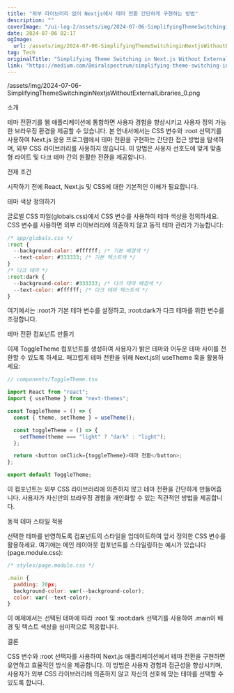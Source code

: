```yaml
---
title: "외부 라이브러리 없이 Nextjs에서 테마 전환 간단하게 구현하는 방법"
description: ""
coverImage: "/ui-log-2/assets/img/2024-07-06-SimplifyingThemeSwitchinginNextjsWithoutExternalLibraries_0.png"
date: 2024-07-06 02:17
ogImage:
  url: /assets/img/2024-07-06-SimplifyingThemeSwitchinginNextjsWithoutExternalLibraries_0.png
tag: Tech
originalTitle: "Simplifying Theme Switching in Next.js Without External Libraries"
link: "https://medium.com/@niralspectrum/simplifying-theme-switching-in-next-js-without-external-libraries-c889c4b76573"
---
```


/assets/img/2024-07-06-SimplifyingThemeSwitchinginNextjsWithoutExternalLibraries_0.png

소개

테마 전환기를 웹 애플리케이션에 통합하면 사용자 경험을 향상시키고 사용자 정의 가능한 브라우징 환경을 제공할 수 있습니다. 본 안내서에서는 CSS 변수와 :root 선택기를 사용하여 Next.js 응용 프로그램에서 테마 전환을 구현하는 간단한 접근 방법을 탐색하며, 외부 CSS 라이브러리를 사용하지 않습니다. 이 방법은 사용자 선호도에 맞게 맞춤형 라이트 및 다크 테마 간의 원활한 전환을 제공합니다.

전제 조건

<!-- ui-log 수평형 -->

<ins class="adsbygoogle"
  style="display:block"
  data-ad-client="ca-pub-4877378276818686"
  data-ad-slot="9743150776"
  data-ad-format="auto"
  data-full-width-responsive="true"></ins>

  <script>
  (adsbygoogle = window.adsbygoogle || []).push({});
  </script>

시작하기 전에 React, Next.js 및 CSS에 대한 기본적인 이해가 필요합니다.

테마 색상 정의하기

글로벌 CSS 파일(globals.css)에서 CSS 변수를 사용하여 테마 색상을 정의하세요. CSS 변수를 사용하면 외부 라이브러리에 의존하지 않고 동적 테마 관리가 가능합니다:

```js
/* app/globals.css */
:root {
  --background-color: #ffffff; /* 기본 배경색 */
  --text-color: #333333; /* 기본 텍스트색 */
}
/* 다크 테마 */
:root:dark {
  --background-color: #333333; /* 다크 테마 배경색 */
  --text-color: #ffffff; /* 다크 테마 텍스트색 */
}
```

<!-- ui-log 수평형 -->

<ins class="adsbygoogle"
  style="display:block"
  data-ad-client="ca-pub-4877378276818686"
  data-ad-slot="9743150776"
  data-ad-format="auto"
  data-full-width-responsive="true"></ins>

  <script>
  (adsbygoogle = window.adsbygoogle || []).push({});
  </script>

여기에서는 :root가 기본 테마 변수를 설정하고, :root:dark가 다크 테마를 위한 변수를 조정합니다.

테마 전환 컴포넌트 만들기

이제 ToggleTheme 컴포넌트를 생성하여 사용자가 밝은 테마와 어두운 테마 사이를 전환할 수 있도록 하세요. 매끄럽게 테마 전환을 위해 Next.js의 useTheme 훅을 활용하세요:

```js
// components/ToggleTheme.tsx

import React from "react";
import { useTheme } from "next-themes";

const ToggleTheme = () => {
  const { theme, setTheme } = useTheme();

  const toggleTheme = () => {
    setTheme(theme === "light" ? "dark" : "light");
  };

  return <button onClick={toggleTheme}>테마 전환</button>;
};

export default ToggleTheme;
```

<!-- ui-log 수평형 -->

<ins class="adsbygoogle"
  style="display:block"
  data-ad-client="ca-pub-4877378276818686"
  data-ad-slot="9743150776"
  data-ad-format="auto"
  data-full-width-responsive="true"></ins>

  <script>
  (adsbygoogle = window.adsbygoogle || []).push({});
  </script>

이 컴포넌트는 외부 CSS 라이브러리에 의존하지 않고 테마 전환을 간단하게 만들어줍니다. 사용자가 자신만의 브라우징 경험을 개인화할 수 있는 직관적인 방법을 제공합니다.

동적 테마 스타일 적용

선택한 테마를 반영하도록 컴포넌트의 스타일을 업데이트하여 앞서 정의한 CSS 변수를 활용하세요. 여기에는 메인 레이아웃 컴포넌트를 스타일링하는 예시가 있습니다 (page.module.css):

```js
/* styles/page.module.css */

.main {
  padding: 20px;
  background-color: var(--background-color);
  color: var(--text-color);
}
```

<!-- ui-log 수평형 -->

<ins class="adsbygoogle"
  style="display:block"
  data-ad-client="ca-pub-4877378276818686"
  data-ad-slot="9743150776"
  data-ad-format="auto"
  data-full-width-responsive="true"></ins>

  <script>
  (adsbygoogle = window.adsbygoogle || []).push({});
  </script>

이 예제에서는 선택된 테마에 따라 :root 및 :root:dark 선택기를 사용하여 .main이 배경 및 텍스트 색상을 심미적으로 적응합니다.

결론

CSS 변수와 :root 선택자를 사용하여 Next.js 애플리케이션에서 테마 전환을 구현하면 유연하고 효율적인 방식을 제공합니다. 이 방법은 사용자 경험과 접근성을 향상시키며, 사용자가 외부 CSS 라이브러리에 의존하지 않고 자신의 선호에 맞는 테마를 선택할 수 있도록 합니다.
